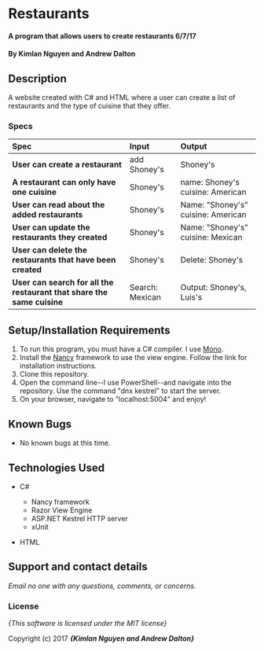 # Restaurants

#### A program that allows users to create restaurants 6/7/17

#### By **Kimlan Nguyen and Andrew Dalton**

## Description

A website created with C# and HTML where a user can create a list of restaurants and the type of cuisine that they offer.


### Specs
| Spec | Input | Output |
| :-------------     | :------------- | :------------- |
| **User can create a restaurant** | add Shoney's  | Shoney's |
| **A restaurant can only have one cuisine**| Shoney's | name: Shoney's cuisine: American |
| **User can read about the added restaurants** | Shoney's| Name: "Shoney's" cuisine: American |
| **User can update the restaurants they created**| Shoney's | Name: "Shoney's" cuisine: Mexican |
| **User can delete the restaurants that have been created**| Shoney's | Delete: Shoney's |
| **User can search for all the restaurant that share the same cuisine** | Search: Mexican | Output: Shoney's, Luis's |


## Setup/Installation Requirements

1. To run this program, you must have a C# compiler. I use [Mono](http://www.mono-project.com).
2. Install the [Nancy](http://nancyfx.org/) framework to use the view engine. Follow the link for installation instructions.
3. Clone this repository.
4. Open the command line--I use PowerShell--and navigate into the repository. Use the command "dnx kestrel" to start the server.
5. On your browser, navigate to "localhost:5004" and enjoy!

## Known Bugs
* No known bugs at this time.

## Technologies Used
* C#
  * Nancy framework
  * Razor View Engine
  * ASP.NET Kestrel HTTP server
  * xUnit

* HTML

## Support and contact details

_Email no one with any questions, comments, or concerns._

### License

*{This software is licensed under the MIT license}*

Copyright (c) 2017 **_{Kimlan Nguyen and Andrew Dalton}_**
